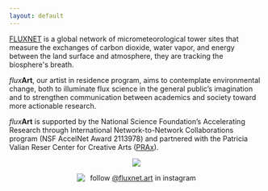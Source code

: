 ```yaml
---
layout: default
---
```


<a href = "https://fluxnet.org/">FLUXNET</a> is a global network of micrometeorological tower sites that measure the exchanges of carbon dioxide, water vapor, and energy between the land surface and atmosphere, they are tracking the biosphere's breath. 

 <i>flux</i><b>Art</b>, our artist in residence program, aims to contemplate environmental change, both to illuminate flux science in the general public’s imagination and to strengthen communication between academics and society toward more actionable research. 

<i>flux</i><b>Art</b> is supported by the National Science Foundation’s Accelerating Research through International Network-to-Network Collaborations program (NSF AccelNet Award 2113978) and partnered with the Patricia Valian Reser Center for Creative Arts (<a href = "https://prax.oregonstate.edu/">PRAx</a>). 


<figure style="text-align: center;">
  <img src="https://fluxnetart.github.io/images/logos.png">
</figure>


<div style="display: flex; align-items: center; justify-content: center;">
    <img src="https://fluxnetart.github.io/images/insta.png" style="margin-right: 10px;">
    <p style="margin: 0;">follow <a href="https://www.instagram.com/">@fluxnet.art</a> in instagram</p>
</div>